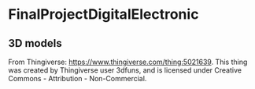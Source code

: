 # FinalProjectDigitalElectronic


## 3D models
From Thingiverse: https://www.thingiverse.com/thing:5021639. This thing was created by Thingiverse user 3dfuns, and is licensed under Creative Commons - Attribution - Non-Commercial.